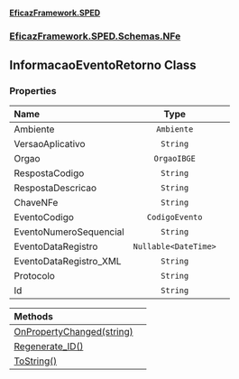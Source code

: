 #### [EficazFramework.SPED](EficazFrameworkSPED.md 'EficazFramework SPED')
### [EficazFramework.SPED.Schemas.NFe](EficazFramework.SPED.Schemas.NFe.md 'EficazFramework.SPED.Schemas.NFe')

## InformacaoEventoRetorno Class
### Properties

| Name | Type | |
| :--- | :---: | :--- |
| Ambiente | `Ambiente` |  |
| VersaoAplicativo | `String` |  |
| Orgao | `OrgaoIBGE` |  |
| RespostaCodigo | `String` |  |
| RespostaDescricao | `String` |  |
| ChaveNFe | `String` |  |
| EventoCodigo | `CodigoEvento` |  |
| EventoNumeroSequencial | `String` |  |
| EventoDataRegistro | `Nullable<DateTime>` |  |
| EventoDataRegistro_XML | `String` |  |
| Protocolo | `String` |  |
| Id | `String` |  |

| Methods | |
| :--- | :--- |
| [OnPropertyChanged(string)](EficazFramework.SPED.Schemas.NFe/InformacaoEventoRetorno/OnPropertyChanged(string).md 'EficazFramework.SPED.Schemas.NFe.InformacaoEventoRetorno.OnPropertyChanged(string)') | |
| [Regenerate_ID()](EficazFramework.SPED.Schemas.NFe/InformacaoEventoRetorno/Regenerate_ID().md 'EficazFramework.SPED.Schemas.NFe.InformacaoEventoRetorno.Regenerate_ID()') | |
| [ToString()](EficazFramework.SPED.Schemas.NFe/InformacaoEventoRetorno/ToString().md 'EficazFramework.SPED.Schemas.NFe.InformacaoEventoRetorno.ToString()') | |
